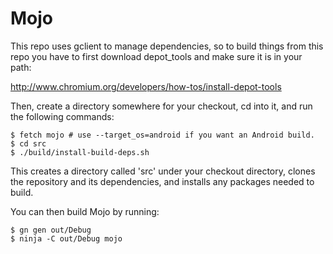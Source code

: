 Mojo
====

This repo uses gclient to manage dependencies, so to build things from this
repo you have to first download depot_tools and make sure it is in your path:

http://www.chromium.org/developers/how-tos/install-depot-tools

Then, create a directory somewhere for your checkout, cd into it,
and run the following commands:

```
$ fetch mojo # use --target_os=android if you want an Android build.
$ cd src
$ ./build/install-build-deps.sh
```

This creates a directory called 'src' under your checkout directory, clones
the repository and its dependencies, and installs any packages needed to build.

You can then build Mojo by running:

```
$ gn gen out/Debug
$ ninja -C out/Debug mojo
```
